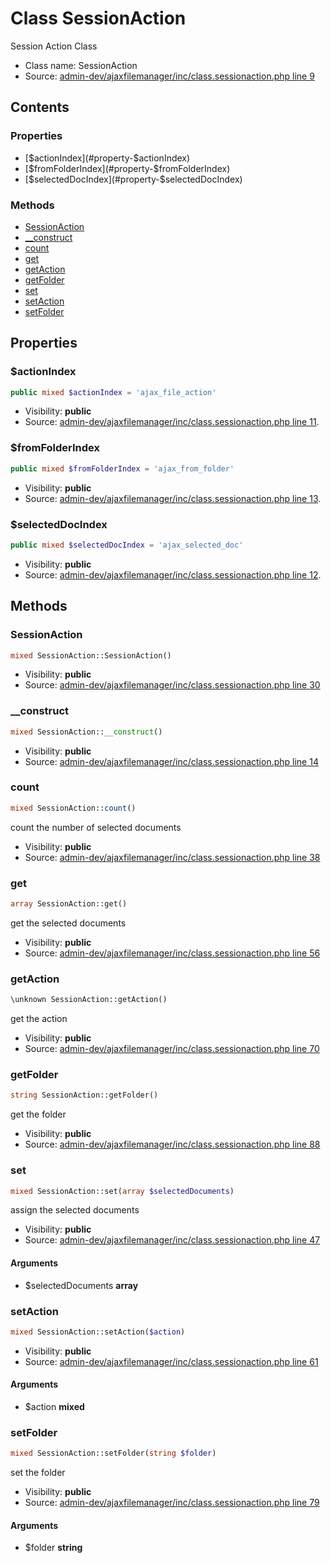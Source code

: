 Class SessionAction
=====================

Session Action Class



* Class name: SessionAction
* Source: [admin-dev/ajaxfilemanager/inc/class.sessionaction.php line 9](https://github.com/PrestaShop/PrestaShop/blob/1.5.4.1/admin-dev/ajaxfilemanager/inc/class.sessionaction.php#L9)


Contents
--------


### Properties

* [$actionIndex](#property-$actionIndex)
* [$fromFolderIndex](#property-$fromFolderIndex)
* [$selectedDocIndex](#property-$selectedDocIndex)

### Methods

* [SessionAction](#method-SessionAction)
* [__construct](#method-__construct)
* [count](#method-count)
* [get](#method-get)
* [getAction](#method-getAction)
* [getFolder](#method-getFolder)
* [set](#method-set)
* [setAction](#method-setAction)
* [setFolder](#method-setFolder)




Properties
----------


### <a name="property-$actionIndex"></a>$actionIndex

```php
public mixed $actionIndex = 'ajax_file_action'
```





* Visibility: **public**
* Source: [admin-dev/ajaxfilemanager/inc/class.sessionaction.php line 11](https://github.com/PrestaShop/PrestaShop/blob/1.5.4.1/admin-dev/ajaxfilemanager/inc/class.sessionaction.php#L11).


### <a name="property-$fromFolderIndex"></a>$fromFolderIndex

```php
public mixed $fromFolderIndex = 'ajax_from_folder'
```





* Visibility: **public**
* Source: [admin-dev/ajaxfilemanager/inc/class.sessionaction.php line 13](https://github.com/PrestaShop/PrestaShop/blob/1.5.4.1/admin-dev/ajaxfilemanager/inc/class.sessionaction.php#L13).


### <a name="property-$selectedDocIndex"></a>$selectedDocIndex

```php
public mixed $selectedDocIndex = 'ajax_selected_doc'
```





* Visibility: **public**
* Source: [admin-dev/ajaxfilemanager/inc/class.sessionaction.php line 12](https://github.com/PrestaShop/PrestaShop/blob/1.5.4.1/admin-dev/ajaxfilemanager/inc/class.sessionaction.php#L12).


Methods
-------


### <a name="method-SessionAction"></a>SessionAction

```php
mixed SessionAction::SessionAction()
```





* Visibility: **public**
* Source: [admin-dev/ajaxfilemanager/inc/class.sessionaction.php line 30](https://github.com/PrestaShop/PrestaShop/blob/1.5.4.1/admin-dev/ajaxfilemanager/inc/class.sessionaction.php#L30)




### <a name="method-__construct"></a>__construct

```php
mixed SessionAction::__construct()
```





* Visibility: **public**
* Source: [admin-dev/ajaxfilemanager/inc/class.sessionaction.php line 14](https://github.com/PrestaShop/PrestaShop/blob/1.5.4.1/admin-dev/ajaxfilemanager/inc/class.sessionaction.php#L14)




### <a name="method-count"></a>count

```php
mixed SessionAction::count()
```

count the  number of selected documents



* Visibility: **public**
* Source: [admin-dev/ajaxfilemanager/inc/class.sessionaction.php line 38](https://github.com/PrestaShop/PrestaShop/blob/1.5.4.1/admin-dev/ajaxfilemanager/inc/class.sessionaction.php#L38)




### <a name="method-get"></a>get

```php
array SessionAction::get()
```

get the selected documents



* Visibility: **public**
* Source: [admin-dev/ajaxfilemanager/inc/class.sessionaction.php line 56](https://github.com/PrestaShop/PrestaShop/blob/1.5.4.1/admin-dev/ajaxfilemanager/inc/class.sessionaction.php#L56)




### <a name="method-getAction"></a>getAction

```php
\unknown SessionAction::getAction()
```

get the action



* Visibility: **public**
* Source: [admin-dev/ajaxfilemanager/inc/class.sessionaction.php line 70](https://github.com/PrestaShop/PrestaShop/blob/1.5.4.1/admin-dev/ajaxfilemanager/inc/class.sessionaction.php#L70)




### <a name="method-getFolder"></a>getFolder

```php
string SessionAction::getFolder()
```

get the folder



* Visibility: **public**
* Source: [admin-dev/ajaxfilemanager/inc/class.sessionaction.php line 88](https://github.com/PrestaShop/PrestaShop/blob/1.5.4.1/admin-dev/ajaxfilemanager/inc/class.sessionaction.php#L88)




### <a name="method-set"></a>set

```php
mixed SessionAction::set(array $selectedDocuments)
```

assign the selected documents



* Visibility: **public**
* Source: [admin-dev/ajaxfilemanager/inc/class.sessionaction.php line 47](https://github.com/PrestaShop/PrestaShop/blob/1.5.4.1/admin-dev/ajaxfilemanager/inc/class.sessionaction.php#L47)


#### Arguments
* $selectedDocuments **array**



### <a name="method-setAction"></a>setAction

```php
mixed SessionAction::setAction($action)
```





* Visibility: **public**
* Source: [admin-dev/ajaxfilemanager/inc/class.sessionaction.php line 61](https://github.com/PrestaShop/PrestaShop/blob/1.5.4.1/admin-dev/ajaxfilemanager/inc/class.sessionaction.php#L61)


#### Arguments
* $action **mixed**



### <a name="method-setFolder"></a>setFolder

```php
mixed SessionAction::setFolder(string $folder)
```

set the folder



* Visibility: **public**
* Source: [admin-dev/ajaxfilemanager/inc/class.sessionaction.php line 79](https://github.com/PrestaShop/PrestaShop/blob/1.5.4.1/admin-dev/ajaxfilemanager/inc/class.sessionaction.php#L79)


#### Arguments
* $folder **string**


